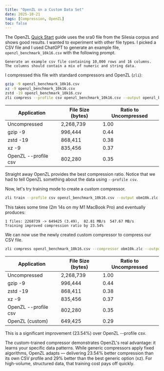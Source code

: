 ```yaml
---
title: "OpenZL on a Custom Data Set"
date: 2025-10-21
tags: [Compression, OpenZL]
toc: false
---
```


The OpenZL [Quick Start][1] guide uses the sra0 file from the Silesia corpus and shows good results. I wanted to experiment with other file types. I picked a CSV file and I used ChatGPT to generate an example file, `openzl_benchmark_10k16.csv` with the following prompt.

```text
Generate an example csv file containing 10,000 rows and 16 columns.
The columns should contain a mix of numeric and string data.
```

I compressed this file with standard compressors and OpenZL (`zli`):

```bash
gzip -9 openzl_benchmark_10k16.csv
xz -9 openzl_benchmark_10k16.csv
zstd -19 openzl_benchmark_10k16.csv
zli compress --profile csv openzl_benchmark_10k16.csv --output openzl_benchmark_10k16.csv.zl
```

| Application | File Size (bytes) | Ratio to Uncompressed |
|-------------|-------------------|-----------------------|
| Uncompressed | 2,268,739 | 1.00 |
| gzip -9 | 996,444 | 0.44 |
| zstd -19 | 868,411 | 0.38 |
| xz -9 | 835,456 | 0.37 |
| OpenZL --profile csv | 802,280 | 0.35 |

Straight away OpenZL provides the best compression ratio. Notice that we had to tell OpenZL something about the data using `--profile csv`.

Now, let's try training mode to create a custom compressor.

```bash
zli train --profile csv openzl_benchmark_10k16.csv --output obm10k.zlc
```

This takes some time (2m 14s on my M1 MacBook Pro) and eventually produces:

```text
1 files: 2268739 -> 649425 (3.49),  82.81 MB/s  547.67 MB/s
Training improved compression ratio by 23.54%
```

We can now use the newly created custom compressor to compress our CSV file.

```bash
zli compress openzl_benchmark_10k16.csv --compressor obm10k.zlc --output openzl_benchmark_10k16.csv.custom.zl
```

| Application | File Size (bytes) | Ratio to Uncompressed |
|-------------|-------------------|-----------------------|
| Uncompressed | 2,268,739 | 1.00 |
| gzip -9 | 996,444 | 0.44 |
| zstd -19 | 868,411 | 0.38 |
| xz -9 | 835,456 | 0.37 |
| OpenZL --profile csv | 802,280 | 0.35 |
| OpenZL (custom) | 649,425 | 0.29 |

This is a significant improvement (23.54%) over OpenZL --profile csv.

The custom-trained compressor demonstrates OpenZL's real advantage: it learns your specific data patterns. While generic compressors apply fixed algorithms, OpenZL adapts — delivering 23.54% better compression than its own CSV profile and 29% better than the best generic option (xz). For high-volume, structured data, that training cost pays off quickly.

[1]: https://openzl.org/getting-started/quick-start/
